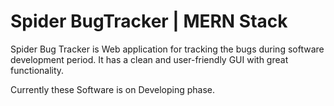 # Spider BugTracker | MERN Stack
Spider Bug Tracker is Web application for tracking the bugs during software development period. It has a clean and user-friendly GUI with great functionality. 

Currently these Software is on Developing phase.

